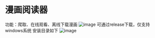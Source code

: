 # 漫画阅读器
功能：爬取、在线观看、离线下载漫画
![image](https://github.com/user-attachments/assets/6a2ec8c9-f67c-4d97-864a-01b4d8f89406)
可通过release下载，仅支持windows系统
安装目录如下
![image](https://github.com/user-attachments/assets/efce65fc-371d-466a-b014-75efca770f8b)
